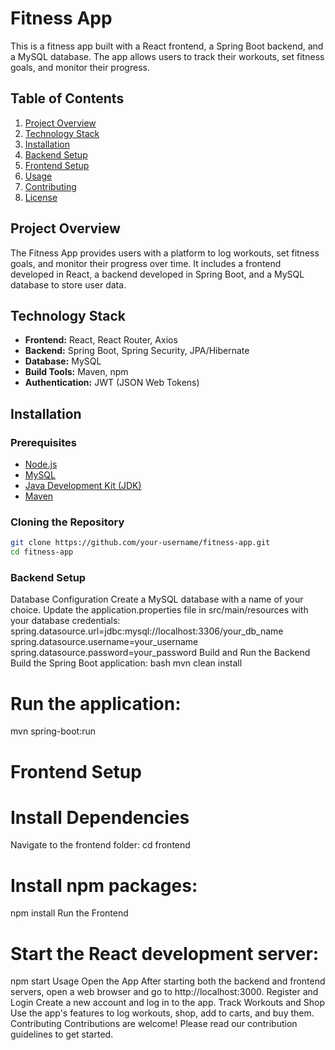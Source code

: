 # Fitness App

This is a fitness app built with a React frontend, a Spring Boot backend, and a MySQL database. The app allows users to track their workouts, set fitness goals, and monitor their progress.

## Table of Contents

1. [Project Overview](#project-overview)
2. [Technology Stack](#technology-stack)
3. [Installation](#installation)
4. [Backend Setup](#backend-setup)
5. [Frontend Setup](#frontend-setup)
6. [Usage](#usage)
7. [Contributing](#contributing)
8. [License](#license)

## Project Overview

The Fitness App provides users with a platform to log workouts, set fitness goals, and monitor their progress over time. It includes a frontend developed in React, a backend developed in Spring Boot, and a MySQL database to store user data.

## Technology Stack

- **Frontend:** React, React Router, Axios
- **Backend:** Spring Boot, Spring Security, JPA/Hibernate
- **Database:** MySQL
- **Build Tools:** Maven, npm
- **Authentication:** JWT (JSON Web Tokens)

## Installation

### Prerequisites

- [Node.js](https://nodejs.org/)
- [MySQL](https://www.mysql.com/)
- [Java Development Kit (JDK)](https://www.oracle.com/java/technologies/javase-jdk11-downloads.html)
- [Maven](https://maven.apache.org/)

### Cloning the Repository

```bash
git clone https://github.com/your-username/fitness-app.git
cd fitness-app
```
### Backend Setup
Database Configuration
Create a MySQL database with a name of your choice.
Update the application.properties file in src/main/resources with your database credentials:
spring.datasource.url=jdbc:mysql://localhost:3306/your_db_name
spring.datasource.username=your_username
spring.datasource.password=your_password
Build and Run the Backend
Build the Spring Boot application:
bash
mvn clean install
# Run the application:
mvn spring-boot:run
# Frontend Setup
# Install Dependencies
Navigate to the frontend folder:
cd frontend
# Install npm packages:
npm install
Run the Frontend
# Start the React development server:
npm start
Usage
Open the App
After starting both the backend and frontend servers, open a web browser and go to http://localhost:3000.
Register and Login
Create a new account and log in to the app.
Track Workouts and Shop
Use the app's features to log workouts, shop, add to carts, and buy them.
Contributing
Contributions are welcome! Please read our contribution guidelines to get started.
